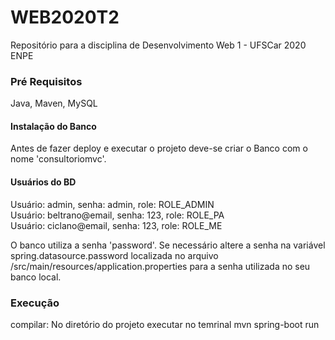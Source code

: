 # WEB2020T2
Repositório para a disciplina de Desenvolvimento Web 1 - UFSCar 2020 ENPE




### Pré Requisitos

Java, Maven, MySQL

#### Instalação do Banco
Antes de fazer deploy e executar o projeto deve-se criar o Banco com o nome 'consultoriomvc'.

#### Usuários do BD
Usuário: admin, senha: admin, role: ROLE_ADMIN   
Usuário: beltrano@email, senha: 123, role: ROLE_PA  
Usuário: ciclano@email, senha: 123, role: ROLE_ME            


O banco utiliza a senha 'password'.
Se necessário altere a senha na variável spring.datasource.password 
localizada no arquivo /src/main/resources/application.properties 
para a senha utilizada no seu banco local.

### Execução
compilar:
  No diretório do projeto executar no temrinal
mvn spring-boot run


